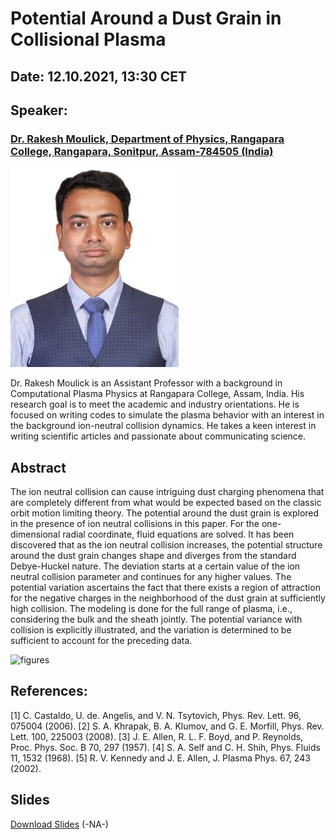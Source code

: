 # Potential Around a Dust Grain in Collisional Plasma

## Date: 12.10.2021, 13:30 CET
<!-- 
<script src="https://cdn.logwork.com/widget/countdown.js"></script> 
<a href="https://logwork.com/countdown-qeg8" class="countdown-timer" data-timezone="Europe/Oslo" data-date="2021-09-14 14:00">The meeting will start in</a>
-->
## Speaker: 
### [Dr. Rakesh Moulick, Department of Physics, Rangapara College, Rangapara, Sonitpur, Assam-784505 (India)](http://rangaparacollege.com/index.php?home/department/physics) 

![Rakesh-Moulick](assets/images/rakesh.jpg)

Dr. Rakesh Moulick is an Assistant Professor with a background in Computational Plasma Physics at Rangapara College, Assam, India. His research goal is to meet the academic and industry orientations. He is focused on writing codes to simulate the plasma behavior with an interest in the background ion-neutral collision dynamics. He takes a keen interest in writing scientific articles and passionate about communicating science.

## Abstract
The ion neutral collision can cause intriguing dust charging phenomena that are completely different from what would be expected based on the classic orbit motion limiting theory. The potential around the dust grain is explored in the presence of ion neutral collisions in this paper. For the one-dimensional radial coordinate, fluid equations are solved. It has been discovered that as the ion neutral collision increases, the potential structure around the dust grain changes shape and diverges from the standard Debye-Huckel nature. The deviation starts at a certain value of the ion neutral collision parameter and continues for any higher values. The potential variation ascertains the fact that there exists a region of attraction for the negative charges in the neighborhood of the dust grain at sufficiently high collision. The modeling is done for the full range of plasma, i.e., considering the bulk and the sheath jointly. The potential variance with collision is explicitly illustrated, and the variation is determined to be sufficient to account for the preceding data.

<img width="623" alt="figures" src="https://user-images.githubusercontent.com/11753189/132109353-20f7baf8-1cb4-449a-84c9-ed7f33819364.png">

## References: 
[1] C. Castaldo, U. de. Angelis, and V. N. Tsytovich, Phys. Rev. Lett. 96, 075004 (2006).
[2] S. A. Khrapak, B. A. Klumov, and G. E. Morfill, Phys. Rev. Lett. 100, 225003 (2008).
[3] J. E. Allen, R. L. F. Boyd, and P. Reynolds, Proc. Phys. Soc. B 70, 297 (1957).
[4] S. A. Self and C. H. Shih, Phys. Fluids 11, 1532 (1968).
[5] R. V. Kennedy and J. E. Allen, J. Plasma Phys. 67, 243 (2002).



## Slides
[Download Slides](#) (-NA-)

